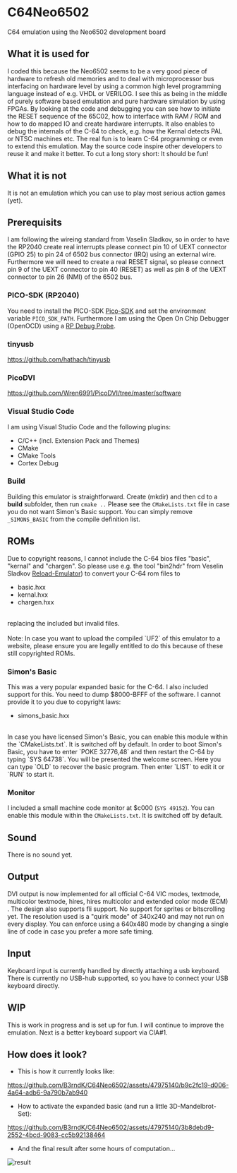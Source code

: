 # C64Neo6502
C64 emulation using the Neo6502 development board 

## What it is used for
I coded this because the Neo6502 seems to be a very good piece of hardware to refresh old memories and to deal with microprocessor bus interfacing on hardware level by using a common high level programming language instead of e.g. VHDL or VERILOG. I see this as being in the middle of purely software based emulation and pure hardware simulation by using FPGAs. By looking at the code and debugging you can see how to initiate the RESET sequence of the 65C02, how to interface with RAM / ROM and how to do mapped IO and create hardware interrupts. It also enables to debug the internals of the C-64 to check, e.g. how the Kernal detects PAL or NTSC machines etc. The real fun is to learn C-64 programming or even to extend this emulation. May the source code inspire other developers to reuse it and make it better. To cut a long story short: It should be fun!

## What it is not
It is not an emulation which you can use to play most serious action games (yet).  

## Prerequisits
I am following the wireing standard from Vaselin Sladkov, so in order to have the RP2040 create real interrupts please connect pin 10 of UEXT connector (GPIO 25) to pin 24 of 6502 bus connector (IRQ) using an external wire. Furthermore we will need to create a real RESET signal, so please connect pin 9 of the UEXT connector to pin 40 (RESET) as well as pin 8 of the UEXT connector to pin 26 (NMI) of the 6502 bus.

### PICO-SDK (RP2040)
You need to install the PICO-SDK [Pico-SDK](https://github.com/raspberrypi/pico-sdk) and set the environment variable `PICO_SDK_PATH`. Furthermore I am using the Open On Chip Debugger (OpenOCD) using a [RP Debug Probe](https://www.raspberrypi.com/products/debug-probe/).

### tinyusb
https://github.com/hathach/tinyusb

### PicoDVI
https://github.com/Wren6991/PicoDVI/tree/master/software

### Visual Studio Code
I am using Visual Studio Code and the following plugins:

<ul>
<li>C/C++ (incl. Extension Pack and Themes)</li>
<li>CMake</li>
<li>CMake Tools</li>
<li>Cortex Debug</li>
</ul>

### Build
Building this emulator is straightforward. Create (mkdir) and then cd to a **build** subfolder, then run `cmake ..`
Please see the `CMakeLists.txt` file in case you do not want Simon's Basic support. You can simply remove `_SIMONS_BASIC` from the compile definition list.  

## ROMs
Due to copyright reasons, I cannot include the C-64 bios files "basic", "kernal" and "chargen". So please use e.g. the tool "bin2hdr" from Veselin Sladkov [Reload-Emulator](https://github.com/vsladkov/reload-emulator)) to convert your C-64 rom files to 

<ul>
  <li>basic.hxx</li>
  <li>kernal.hxx</li>
  <li>chargen.hxx</li>
</ul><br>
replacing the included but invalid files.
<BR>
<BR>
Note: In case you want to upload the compiled `UF2` of this emulator to a website, please ensure you are legally entitled to do this because of these still copyrighted ROMs.

### Simon's Basic
This was a very popular expanded basic for the C-64. I also included support for this. You need to dump $8000-BFFF of the software. I cannot provide it to you due to copyright laws:
<ul>
  <li>simons_basic.hxx</li>
</ul><br>
In case you have licensed Simon's Basic, you can enable this module within the `CMakeLists.txt`. It is switched off by default.
In order to boot Simon's Basic, you have to enter `POKE 32776,48` and then restart the C-64 by typing `SYS 64738`. You will be presented the welcome screen. Here you can type `OLD` to recover the basic program. Then enter `LIST` to edit it or `RUN` to start it.

### Monitor
I included a small machine code monitor at $c000 (`SYS 49152`).
You can enable this module within the `CMakeLists.txt`. It is switched off by default.

## Sound
There is no sound yet.

## Output
DVI output is now implemented for all official C-64 VIC modes, textmode, multicolor textmode, hires, hires multicolor and extended color mode (ECM) . The design also supports fli support. No support for sprites or bitscrolling yet. The resolution used is a "quirk mode" of 340x240 and may not run on every display. You can enforce using a 640x480 mode by changing a single line of code in case you prefer a more safe timing.

## Input
Keyboard input is currently handled by directly attaching a usb keyboard. There is currently no USB-hub supported, so you have to connect your USB keyboard directly.

## WIP
This is work in progress and is set up for fun. I will continue to improve the emulation. Next is a better keyboard support via CIA#1.

## How does it look?
* This is how it currently looks like:

https://github.com/B3rndK/C64Neo6502/assets/47975140/b9c2fc19-d006-4a64-adb6-9a790b7ab940

* How to activate the expanded basic (and run a little 3D-Mandelbrot-Set):


https://github.com/B3rndK/C64Neo6502/assets/47975140/3b8debd9-2552-4bcd-9083-cc5b92138464

* And the final result after some hours of computation...
  
![result](https://github.com/B3rndK/C64Neo6502/assets/47975140/7d0ea53a-ef3a-47bd-9427-aa0bf179def9)





